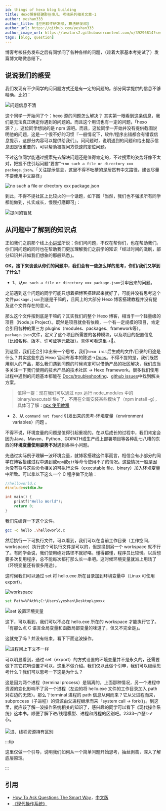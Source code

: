 ```yaml
---
id: things of hexo blog building
title: Hexo博客搭建那些事儿，考核系列相关文章-1
author: yeshan333
author_title: [应用软件研发部, 算法研发部]
author_url: https://github.com/yeshan333
author_image_url: https://avatars2.githubusercontent.com/u/39296814?s=460&u=e816aa835ec2f2ea905e8a110ee562f67d3fee5b&v=4
tags: [blog, question]
---
```


博客考核任务发布之后有同学问了各种各样的问题，（趁着大家基本考完试了）发篇博文略微总结下。

<!-- more -->

## 说说我们的感受

我们发现有不少同学的问问题方式还是有一定的问题的。部分同学提供的信息不够精确，比如：

![问题信息不清](https://cdn.jsdelivr.net/gh/ssmath/picgo-pic/img/20200721221345.png)

这个同学一开始问了个：hexo 源的问题怎么解决？
其实第一眼看到这条信息，我们是无法真正确定你遇到的问题的。而且这个用词也有一定的问题，「hexo源？」，这位同学想说的是 npm 源吧。而且，这位同学一开始并没有提供截图说明他的问题，这是一个很不好的习惯『一般情况下，软件/程序出错都会有错误信息提示，这部分内容可以提供给我们』。问问题时，说明遇到的问题和给出提示信息图是很重要的，可以帮助被提问方快速的定位问题。

不过这位同学能通过搜索先去解决问题还是值得肯定的，不过搜索的姿势好像不太对，把握不住引起问题“要害”->`no such a file or directory xxx package.json`。「关注提示信息，这里不得不吐槽的是居然有中文路径，建议尽量不要使用中文路径」

![no such a file or directory xxx package.json](https://cdn.jsdelivr.net/gh/ssmath/picgo-pic/img/20200721223745.png)

到此，不得不提社区上比较火的一个话题，如下图「当然，我们也不强求所有同学都能做到，扎实成长，慢慢打磨即可」：

![提问的智慧](https://cdn.jsdelivr.net/gh/ssmath/picgo-pic/img/20200722015132.png)

## 从问题中了解到的知识点

正如我们之前那个线上[小讲堂](https://github.com/seven-innovation-base/2020.6-Article-Collection)所说：你们问问题，不仅在帮你们，也在帮助我们。你们问问题的同时也在帮助我们更加理解我们之前学的知识「经过时间的洗刷，部分知识并非如我们想象的那般熟悉」。

**OK，接下来谈谈从你们的问题中，我们会有一些怎么样的思考，你们/我们又学到了什么?**

- 1、从`no such a file or directory xxx package.json`引申出来的问题。

之前遇到这个问题的同学可能只想着把博客搭建起来就好了，可能并没有思考这个文件`package.json`到底是干嘛的，且网上的大部分 Hexo 博客搭建教程并没有提及这个文件存在的意义。

那么这个文件按到底是干嘛的？其实我们的整个 Hexo 博客，相当于一个轻量级的项目（Node.js Project）。既然是项目就会有依赖，一个有一定规模的项目，肯定会引用各种的第三方 plugins（modules、packages、framework等）。`package.json`文件，定义了这个项目所需要的各种模块，以及项目的配置信息（比如名称、版本、许可证等元数据）。具体可看这里->[🔗](https://javascript.ruanyifeng.com/nodejs/packagejson.html)。

到这里，我们还会引申出来一个思考，我们`hexo init`后生成的文件/目录的用途是什么？其实这些东西 Hexo 官网有基本的陈述->[Docs](https://hexo.io/zh-cn/docs/setup.html)。不得不提的是，我们既然用别人的产品，那么我们遇到问题的时候肯定可以借助产品的社区解决，我们应当多关注一下我们使用的技术产品的技术社区 -> Hexo Framework。很多我们使用过程中遇到的问题基本都能在 [Docs/troubleshooting](https://hexo.io/docs/troubleshooting)、[github issues](https://github.com/hexojs/hexo/issues)中找到解决方案。

> 值得一提：现在我们可以通过 npx 运行 node_modules 中的 binary/executabl file 了，不用在全局安装某些模块了（npm install -g），具体可了解：[npx 使用教程](http://www.ruanyifeng.com/blog/2019/02/npx.html)

- 2、从 `command not found` 引发出来的思考-环境变量（environment variables）问题 。

不得不说，环境变量的问题是值得引起重视的。在以后成长的过程中，我们肯定会因为Java、Maven、Python、GOPATH或生产线上部署项目等各种乱七八糟的东西的**环境变量使用姿势不对**遇到各种小问题。

先通过实际例子理解一波环境变量，就博客搭建这件事而言，相信会有小部分的同学在博客搭建过程中遇到或`npm`或`git`等命令使用不了的情况。这些情况一般是因为没有将与这些命令相关的可执行文件（executable file、binary）加入环境变量中所致。可以拿以下这么一个 C 程序做下比喻：

```c
//helloworld.c
#include<stdio.h>

int main() {
    printf("Hello World");
    return 0;
}
```

我们先编译一下这个文件。

```bash
gcc -o hello .\helloworld.c
```

然后执行一下可执行文件，可以看到，我们可以在当前工作目录（工作空间，workspace）执行这个可执行文件是可以的，但是换到另一个 workspace 就不行了。有同学会说，我们使用绝对路径不就好咯。懂得都懂，程序员比较懒。以后想要多次复用程序，总不能每次都打那么长一串吧。这时候环境变量就派上用场了（环境变量还有很多用途）。

这时候我们可以通过 set 将 hello.exe 所在目录加到环境变量中（Linux 可使用 export）。

![workspace](https://cdn.jsdelivr.net/gh/ssmath/picgo-pic/img/20200722211325.png)

```bash
set Path=%PAth%;C:\Users\yeshan\Desktop\goxxx
```

![set 设置环境变量](https://cdn.jsdelivr.net/gh/ssmath/picgo-pic/img/20200722010700.png)

这下，可以看到，我们可以不必在 hello.exe 所在的 workspace 才能执行它了。「有那么点 C 语言全局变量和函数局部变量的味道了，但又不完全是」。

这就完了吗？并没有结束。看下下面这波操作。

![进程间上下文不一样](https://cdn.jsdelivr.net/gh/ssmath/picgo-pic/img/gog.png)

可以明显看到，通过 set（export）的方式设置的环境变量并不是永久的，还需要做下其它花哨设置才可以，这里不做介绍。我们仅以此做个引申，我们可以继续思考什么？我们可以思考一下这是为什么？

这是因为两个进程（terminal process）是隔离的，上面那种情况，另一个进程中资源的变化影响不了另一个进程（左边的将 hello.exe 文件的工作目录加入 path 对右边的无效）。那么？terminal 进程的 path 信息从何而来？它从父进程而来，subprocess（子进程）的资源由父进程继承而来「system call -> fork()」。到这里，就应该了解一波操作系统相关的知识了，感兴趣的同学可以看下《现代操作系统》这本书。顺便了解下进/线程模型、进程和线程的区别吧。2333~卢瑟✨✔👍。

![进、线程资源持有区别](https://cdn.jsdelivr.net/gh/ssmath/picgo-pic/img/20200722014253.png)

:::tip

这里仅做一个引导，说明我们如何从一个简单问题开始思考，抽丝剥茧，深入了解底层原理。

:::

## 引用

- [How To Ask Questions The Smart Way](http://www.catb.org/~esr/faqs/smart-questions.html)，[中文版](http://tieba.github.io/common/howtoask.html#forum)
- [《现代操作系统》](https://book.douban.com/subject/27096665/)


